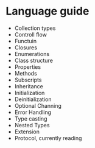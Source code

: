 # Language guide
+ Collection types
+ Controll flow
+ Functuin
+ Closures
+ Enumerations
+ Class structure
+ Properties
+ Methods
+ Subscripts
+ Inheritance
+ Initialization
+ Deinitialization
+ Optional Channing
+ Error Handling
+ Type casting
+ Nested Types
+ Extension
+ Protocol, currently reading
